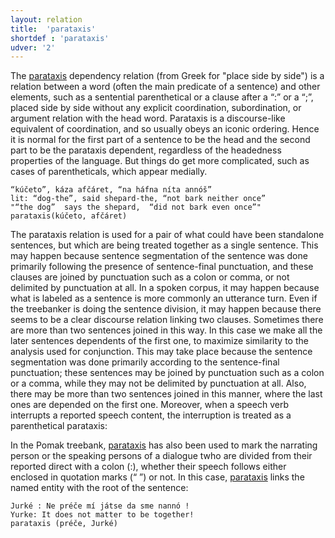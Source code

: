 ```yaml
---
layout: relation
title:  'parataxis'
shortdef : 'parataxis'
udver: '2'
---
```




The [parataxis]() dependency relation (from Greek for "place side by side") is a
relation between a word (often the main predicate of a sentence) and other
elements, such as a sentential parenthetical or a clause after a “:” or
a “;”, placed side by side without any explicit
coordination, subordination, or argument relation with the head word. Parataxis is a discourse-like equivalent of coordination, and so usually obeys an iconic ordering. Hence it is normal for the first part of a sentence to be the head and the second part to be the parataxis dependent, regardless of the headedness properties of the language.  But things do get more complicated, such as cases of parentheticals, which appear medially.

<!--
~~~ sdparse
Let 's face it we 're annoyed
parataxis(Let, annoyed)
~~~
-->

~~~ sdparse
“kúčeto”, káza afčáret, “na háfna níta annóš” 
lit: “dog-the”, said shepard-the, “not bark neither once”
"“the dog”  says the shepard,  “did not bark even once”"  
parataxis(kúčeto, afčáret)    
~~~

The parataxis relation is used for a pair of what could have been standalone sentences, 
but which are being treated together as a single sentence. This may happen because sentence
segmentation of the sentence was done primarily following the presence of sentence-final punctuation,
and these clauses are joined by punctuation such as a colon or comma, or not delimited by punctuation
at all. In a spoken corpus, it may happen because what is labeled as a sentence is more
commonly an utterance turn. Even if the treebanker is doing the sentence division, it may
happen because there seems to be a clear discourse relation linking two clauses. 
Sometimes there are more than two sentences joined in this way. In this case we make all the later sentences
dependents of the first one, to maximize similarity to the analysis used for conjunction.
This may take place because the sentence segmentation was done primarily according to the sentence-final punctuation; these sentences may be joined by punctuation such as a colon or a comma,  while they may not be delimited by punctuation at all. Also, there may be more than two sentences joined in this manner, where the last ones are depended on the first one. Moreover, when a speech verb interrupts a reported speech content, the interruption is treated as a parenthetical parataxis:



In the Pomak treebank, [parataxis]()  has also been used to mark the narrating person or the speaking persons of a dialogue twho are divided from their reported direct with a colon (:), whether their speech follows either enclosed in quotation marks (“ ”) or not. In this case, [parataxis]() links  the named entity  with the root of the sentence: 

~~~ sdparse
Jurké : Ne préče mí játse da sme nannó ! 
Yurke: It does not matter to be together!
parataxis (préče, Jurké)
~~~


